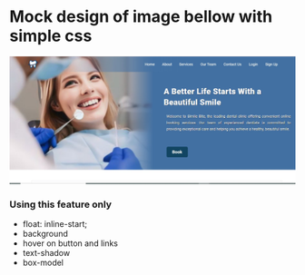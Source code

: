 # Mock design of image bellow with simple css

![Screenshot of mocked design](./mock.jpeg)

### Using this feature only
* float: inline-start;
* background
* hover on button and links
* text-shadow
* box-model